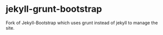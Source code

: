 jekyll-grunt-bootstrap
======================

Fork of Jekyll-Bootstrap which uses grunt instead of jekyll to manage the site.
